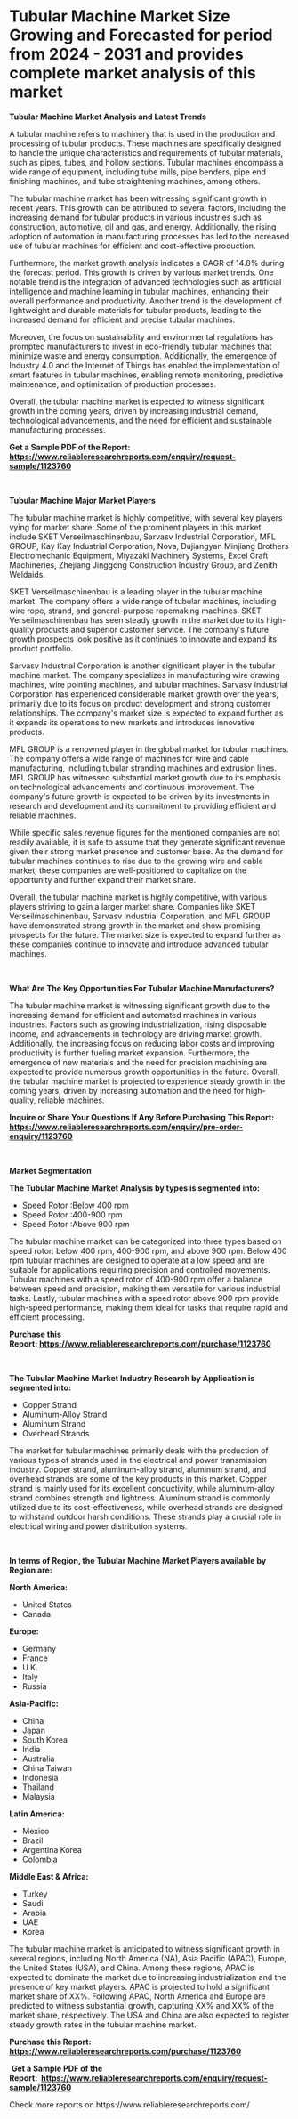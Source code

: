 <p><h1>Tubular Machine Market Size Growing and Forecasted for period from 2024 - 2031 and provides complete market analysis of this market</h1></p><p><strong>Tubular Machine Market Analysis and Latest Trends</strong></p>
<p><p>A tubular machine refers to machinery that is used in the production and processing of tubular products. These machines are specifically designed to handle the unique characteristics and requirements of tubular materials, such as pipes, tubes, and hollow sections. Tubular machines encompass a wide range of equipment, including tube mills, pipe benders, pipe end finishing machines, and tube straightening machines, among others.</p><p>The tubular machine market has been witnessing significant growth in recent years. This growth can be attributed to several factors, including the increasing demand for tubular products in various industries such as construction, automotive, oil and gas, and energy. Additionally, the rising adoption of automation in manufacturing processes has led to the increased use of tubular machines for efficient and cost-effective production.</p><p>Furthermore, the market growth analysis indicates a CAGR of 14.8% during the forecast period. This growth is driven by various market trends. One notable trend is the integration of advanced technologies such as artificial intelligence and machine learning in tubular machines, enhancing their overall performance and productivity. Another trend is the development of lightweight and durable materials for tubular products, leading to the increased demand for efficient and precise tubular machines.</p><p>Moreover, the focus on sustainability and environmental regulations has prompted manufacturers to invest in eco-friendly tubular machines that minimize waste and energy consumption. Additionally, the emergence of Industry 4.0 and the Internet of Things has enabled the implementation of smart features in tubular machines, enabling remote monitoring, predictive maintenance, and optimization of production processes.</p><p>Overall, the tubular machine market is expected to witness significant growth in the coming years, driven by increasing industrial demand, technological advancements, and the need for efficient and sustainable manufacturing processes.</p></p>
<p><strong>Get a Sample PDF of the Report:&nbsp; <a href="https://www.reliableresearchreports.com/enquiry/request-sample/1123760">https://www.reliableresearchreports.com/enquiry/request-sample/1123760</a></strong></p>
<p>&nbsp;</p>
<p><strong>Tubular Machine Major Market Players</strong></p>
<p><p>The tubular machine market is highly competitive, with several key players vying for market share. Some of the prominent players in this market include SKET Verseilmaschinenbau, Sarvasv Industrial Corporation, MFL GROUP, Kay Kay Industrial Corporation, Nova, Dujiangyan Minjiang Brothers Electromechanic Equipment, Miyazaki Machinery Systems, Excel Craft Machineries, Zhejiang Jinggong Construction Industry Group, and Zenith Weldaids.</p><p>SKET Verseilmaschinenbau is a leading player in the tubular machine market. The company offers a wide range of tubular machines, including wire rope, strand, and general-purpose ropemaking machines. SKET Verseilmaschinenbau has seen steady growth in the market due to its high-quality products and superior customer service. The company's future growth prospects look positive as it continues to innovate and expand its product portfolio.</p><p>Sarvasv Industrial Corporation is another significant player in the tubular machine market. The company specializes in manufacturing wire drawing machines, wire pointing machines, and tubular machines. Sarvasv Industrial Corporation has experienced considerable market growth over the years, primarily due to its focus on product development and strong customer relationships. The company's market size is expected to expand further as it expands its operations to new markets and introduces innovative products.</p><p>MFL GROUP is a renowned player in the global market for tubular machines. The company offers a wide range of machines for wire and cable manufacturing, including tubular stranding machines and extrusion lines. MFL GROUP has witnessed substantial market growth due to its emphasis on technological advancements and continuous improvement. The company's future growth is expected to be driven by its investments in research and development and its commitment to providing efficient and reliable machines.</p><p>While specific sales revenue figures for the mentioned companies are not readily available, it is safe to assume that they generate significant revenue given their strong market presence and customer base. As the demand for tubular machines continues to rise due to the growing wire and cable market, these companies are well-positioned to capitalize on the opportunity and further expand their market share.</p><p>Overall, the tubular machine market is highly competitive, with various players striving to gain a larger market share. Companies like SKET Verseilmaschinenbau, Sarvasv Industrial Corporation, and MFL GROUP have demonstrated strong growth in the market and show promising prospects for the future. The market size is expected to expand further as these companies continue to innovate and introduce advanced tubular machines.</p></p>
<p>&nbsp;</p>
<p><strong>What Are The Key Opportunities For Tubular Machine Manufacturers?</strong></p>
<p><p>The tubular machine market is witnessing significant growth due to the increasing demand for efficient and automated machines in various industries. Factors such as growing industrialization, rising disposable income, and advancements in technology are driving market growth. Additionally, the increasing focus on reducing labor costs and improving productivity is further fueling market expansion. Furthermore, the emergence of new materials and the need for precision machining are expected to provide numerous growth opportunities in the future. Overall, the tubular machine market is projected to experience steady growth in the coming years, driven by increasing automation and the need for high-quality, reliable machines.</p></p>
<p><strong>Inquire or Share Your Questions If Any Before Purchasing This Report: <a href="https://www.reliableresearchreports.com/enquiry/pre-order-enquiry/1123760">https://www.reliableresearchreports.com/enquiry/pre-order-enquiry/1123760</a></strong></p>
<p>&nbsp;</p>
<p><strong>Market Segmentation</strong></p>
<p><strong>The Tubular Machine Market Analysis by types is segmented into:</strong></p>
<p><ul><li>Speed Rotor :Below 400 rpm</li><li>Speed Rotor :400-900 rpm</li><li>Speed Rotor :Above 900 rpm</li></ul></p>
<p><p>The tubular machine market can be categorized into three types based on speed rotor: below 400 rpm, 400-900 rpm, and above 900 rpm. Below 400 rpm tubular machines are designed to operate at a low speed and are suitable for applications requiring precision and controlled movements. Tubular machines with a speed rotor of 400-900 rpm offer a balance between speed and precision, making them versatile for various industrial tasks. Lastly, tubular machines with a speed rotor above 900 rpm provide high-speed performance, making them ideal for tasks that require rapid and efficient processing.</p></p>
<p><strong>Purchase this Report:&nbsp;<a href="https://www.reliableresearchreports.com/purchase/1123760">https://www.reliableresearchreports.com/purchase/1123760</a></strong></p>
<p>&nbsp;</p>
<p><strong>The Tubular Machine Market Industry Research by Application is segmented into:</strong></p>
<p><ul><li>Copper Strand</li><li>Aluminum-Alloy Strand</li><li>Aluminum Strand</li><li>Overhead Strands</li></ul></p>
<p><p>The market for tubular machines primarily deals with the production of various types of strands used in the electrical and power transmission industry. Copper strand, aluminum-alloy strand, aluminum strand, and overhead strands are some of the key products in this market. Copper strand is mainly used for its excellent conductivity, while aluminum-alloy strand combines strength and lightness. Aluminum strand is commonly utilized due to its cost-effectiveness, while overhead strands are designed to withstand outdoor harsh conditions. These strands play a crucial role in electrical wiring and power distribution systems.</p></p>
<p>&nbsp;</p>
<p><strong>In terms of Region, the Tubular Machine Market Players available by Region are:</strong></p>
<p>
    <p> <strong> North America: </strong>
        <ul>
            <li>United States</li>
            <li>Canada</li>
        </ul>
        </p> 
    <p> <strong> Europe: </strong>
        <ul>
            <li>Germany</li>
            <li>France</li>
            <li>U.K.</li>
            <li>Italy</li>
            <li>Russia</li>
        </ul>
        </p> 
    <p> <strong> Asia-Pacific: </strong>
        <ul>
            <li>China</li>
            <li>Japan</li>
            <li>South Korea</li>
            <li>India</li>
            <li>Australia</li>
            <li>China Taiwan</li>
            <li>Indonesia</li>
            <li>Thailand</li>
            <li>Malaysia</li>
        </ul>
        </p> 
    <p> <strong> Latin America: </strong>
        <ul>
            <li>Mexico</li>
            <li>Brazil</li>
            <li>Argentina Korea</li>
            <li>Colombia</li>
        </ul>
        </p> 
    <p> <strong> Middle East & Africa: </strong>
        <ul>
            <li>Turkey</li>
            <li>Saudi</li>
            <li>Arabia</li>
            <li>UAE</li>
            <li>Korea</li>
        </ul>
    </p>
    </p>
<p><p>The tubular machine market is anticipated to witness significant growth in several regions, including North America (NA), Asia Pacific (APAC), Europe, the United States (USA), and China. Among these regions, APAC is expected to dominate the market due to increasing industrialization and the presence of key market players. APAC is projected to hold a significant market share of XX%. Following APAC, North America and Europe are predicted to witness substantial growth, capturing XX% and XX% of the market share, respectively. The USA and China are also expected to register steady growth rates in the tubular machine market.</p></p>
<p><strong>Purchase this Report: <a href="https://www.reliableresearchreports.com/purchase/1123760">https://www.reliableresearchreports.com/purchase/1123760</a></strong></p>
<p>&nbsp;<strong>Get a Sample PDF of the Report:&nbsp;&nbsp;<a href="https://www.reliableresearchreports.com/enquiry/request-sample/1123760">https://www.reliableresearchreports.com/enquiry/request-sample/1123760</a></strong></p>
<p><strong></strong></p>
<p>Check more reports on https://www.reliableresearchreports.com/</p>